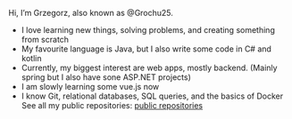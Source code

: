 Hi, I’m Grzegorz, also known as @Grochu25.
- I love learning new things, solving problems, and creating something from scratch
- My favourite language is Java, but I also write some code in C# and kotlin
- Currently, my biggest interest are web apps, mostly backend. (Mainly spring but I also have sone ASP.NET projects)
- I am slowly learning some vue.js now
- I know Git, relational databases, SQL queries, and the basics of Docker
See all my public repositories: [public repositories](https://github.com/Grochu25?tab=repositories)

<!---
- 📫 How to reach me ...
Grochu25/Grochu25 is a ✨ special ✨ repository because its `README.md` (this file) appears on your GitHub profile.
You can click the Preview link to take a look at your changes.
--->
